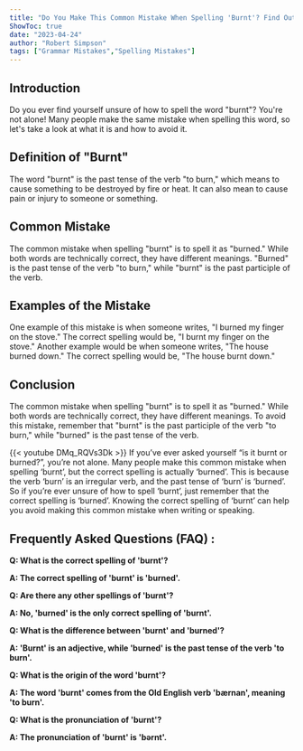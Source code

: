 ```yaml
---
title: "Do You Make This Common Mistake When Spelling 'Burnt'? Find Out Now!"
ShowToc: true 
date: "2023-04-24"
author: "Robert Simpson" 
tags: ["Grammar Mistakes","Spelling Mistakes"]
---
```

## Introduction
Do you ever find yourself unsure of how to spell the word "burnt"? You're not alone! Many people make the same mistake when spelling this word, so let's take a look at what it is and how to avoid it.

## Definition of "Burnt"
The word "burnt" is the past tense of the verb "to burn," which means to cause something to be destroyed by fire or heat. It can also mean to cause pain or injury to someone or something.

## Common Mistake
The common mistake when spelling "burnt" is to spell it as "burned." While both words are technically correct, they have different meanings. "Burned" is the past tense of the verb "to burn," while "burnt" is the past participle of the verb. 

## Examples of the Mistake
One example of this mistake is when someone writes, "I burned my finger on the stove." The correct spelling would be, "I burnt my finger on the stove." Another example would be when someone writes, "The house burned down." The correct spelling would be, "The house burnt down."

## Conclusion
The common mistake when spelling "burnt" is to spell it as "burned." While both words are technically correct, they have different meanings. To avoid this mistake, remember that "burnt" is the past participle of the verb "to burn," while "burned" is the past tense of the verb.

{{< youtube DMq_RQVs3Dk >}} 
If you’ve ever asked yourself “is it burnt or burned?”, you’re not alone. Many people make this common mistake when spelling ‘burnt’, but the correct spelling is actually ‘burned’. This is because the verb ‘burn’ is an irregular verb, and the past tense of ‘burn’ is ‘burned’. So if you’re ever unsure of how to spell ‘burnt’, just remember that the correct spelling is ‘burned’. Knowing the correct spelling of ‘burnt’ can help you avoid making this common mistake when writing or speaking.

## Frequently Asked Questions (FAQ) :
**Q: What is the correct spelling of 'burnt'?**

**A: The correct spelling of 'burnt' is 'burned'.**

**Q: Are there any other spellings of 'burnt'?**

**A: No, 'burned' is the only correct spelling of 'burnt'.**

**Q: What is the difference between 'burnt' and 'burned'?**

**A: 'Burnt' is an adjective, while 'burned' is the past tense of the verb 'to burn'.**

**Q: What is the origin of the word 'burnt'?**

**A: The word 'burnt' comes from the Old English verb 'bærnan', meaning 'to burn'.**

**Q: What is the pronunciation of 'burnt'?**

**A: The pronunciation of 'burnt' is 'bərnt'.**





